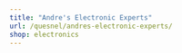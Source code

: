 ```yaml
---
title: "Andre's Electronic Experts"
url: /quesnel/andres-electronic-experts/
shop: electronics
---
```

